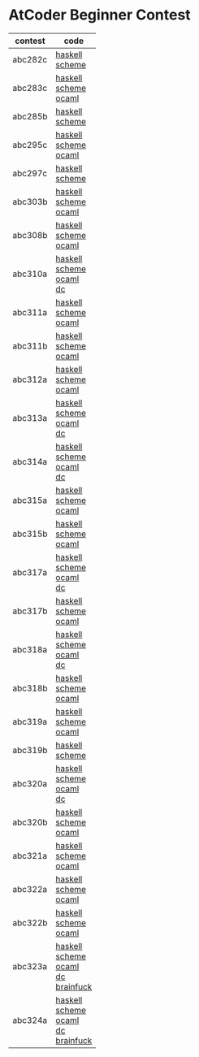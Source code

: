 # AtCoder Beginner Contest

|contest|code|
|-------|----|
|abc282c|[haskell](/abc282c/abc282c.hs)<br>[scheme](/abc282c/abc282c.scm)|
|abc283c|[haskell](/abc283c/abc283c.hs)<br>[scheme](/abc283c/abc283c.scm)<br>[ocaml](/abc283c/abc283c.ml)|
|abc285b|[haskell](/abc285b/abc285b.hs)<br>[scheme](/abc285b/abc285b.scm)|
|abc295c|[haskell](/abc295c/abc295c.hs)<br>[scheme](/abc295c/abc295c.scm)<br>[ocaml](/abc295c/abc295c.ml)|
|abc297c|[haskell](/abc297c/abc297c.hs)<br>[scheme](/abc297c/abc297c.scm)|
|abc303b|[haskell](/abc303b/abc303b.hs)<br>[scheme](/abc303b/abc303b.scm)<br>[ocaml](/abc303b/abc303b.ml)|
|abc308b|[haskell](/abc308b/abc308b.hs)<br>[scheme](/abc308b/abc308b.scm)<br>[ocaml](/abc308b/abc308b.ml)|
|abc310a|[haskell](/abc310a/abc310a.hs)<br>[scheme](/abc310a/abc310a.scm)<br>[ocaml](/abc310a/abc310a.ml)<br>[dc](/abc310a/abc310a.dc)|
|abc311a|[haskell](/abc311a/abc311a.hs)<br>[scheme](/abc311a/abc311a.scm)<br>[ocaml](/abc311a/abc311a.ml)|
|abc311b|[haskell](/abc311b/abc311b.hs)<br>[scheme](/abc311b/abc311b.scm)<br>[ocaml](/abc311b/abc311b.ml)|
|abc312a|[haskell](/abc312a/abc312a.hs)<br>[scheme](/abc312a/abc312a.scm)<br>[ocaml](/abc312a/abc312a.ml)|
|abc313a|[haskell](/abc313a/abc313a.hs)<br>[scheme](/abc313a/abc313a.scm)<br>[ocaml](/abc313a/abc313a.ml)<br>[dc](/abc313a/abc313a.dc)|
|abc314a|[haskell](/abc314a/abc314a.hs)<br>[scheme](/abc314a/abc314a.scm)<br>[ocaml](/abc314a/abc314a.ml)<br>[dc](/abc314a/abc314a.dc)|
|abc315a|[haskell](/abc315a/abc315a.hs)<br>[scheme](/abc315a/abc315a.scm)<br>[ocaml](/abc315a/abc315a.ml)|
|abc315b|[haskell](/abc315b/abc315b.hs)<br>[scheme](/abc315b/abc315b.scm)<br>[ocaml](/abc315b/abc315b.ml)|
|abc317a|[haskell](/abc317a/abc317a.hs)<br>[scheme](/abc317a/abc317a.scm)<br>[ocaml](/abc317a/abc317a.ml)<br>[dc](/abc317a/abc317a.dc)|
|abc317b|[haskell](/abc317b/abc317b.hs)<br>[scheme](/abc317b/abc317b.scm)<br>[ocaml](/abc317b/abc317b.ml)|
|abc318a|[haskell](/abc318a/abc318a.hs)<br>[scheme](/abc318a/abc318a.scm)<br>[ocaml](/abc318a/abc318a.ml)<br>[dc](/abc318a/abc318a.dc)|
|abc318b|[haskell](/abc318b/abc318b.hs)<br>[scheme](/abc318b/abc318b.scm)<br>[ocaml](/abc318b/abc318b.ml)|
|abc319a|[haskell](/abc319a/abc319a.hs)<br>[scheme](/abc319a/abc319a.scm)<br>[ocaml](/abc319a/abc319a.ml)|
|abc319b|[haskell](/abc319b/abc319b.hs)<br>[scheme](/abc319b/abc319b.scm)|
|abc320a|[haskell](/abc320a/abc320a.hs)<br>[scheme](/abc320a/abc320a.scm)<br>[ocaml](/abc320a/abc320a.ml)<br>[dc](/abc320a/abc320a.dc)|
|abc320b|[haskell](/abc320b/abc320b.hs)<br>[scheme](/abc320b/abc320b.scm)<br>[ocaml](/abc320b/abc320b.ml)|
|abc321a|[haskell](/abc321a/abc321a.hs)<br>[scheme](/abc321a/abc321a.scm)<br>[ocaml](/abc321a/abc321a.ml)|
|abc322a|[haskell](/abc322a/abc322a.hs)<br>[scheme](/abc322a/abc322a.scm)<br>[ocaml](/abc322a/abc322a.ml)|
|abc322b|[haskell](/abc322b/abc322b.hs)<br>[scheme](/abc322b/abc322b.scm)<br>[ocaml](/abc322b/abc322b.ml)|
|abc323a|[haskell](/abc323a/abc323a.hs)<br>[scheme](/abc323a/abc323a.scm)<br>[ocaml](/abc323a/abc323a.ml)<br>[dc](/abc323a/abc323a.dc)<br>[brainfuck](/abc323a/abc323a.bf)|
|abc324a|[haskell](/abc324a/abc324a.hs)<br>[scheme](/abc324a/abc324a.scm)<br>[ocaml](/abc324a/abc324a.ml)<br>[dc](/abc324a/abc324a.dc)<br>[brainfuck](/abc324a/abc324a.bf)|
